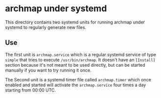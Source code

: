 archmap under systemd
=====================

This directory contains two systemd units for running archmap under systemd to regularly generate new files.


Use
---

The first unit is `archmap.service` which is a regular systemd service of type `simple` that
tries to execute `/usr/bin/archmap`. It doesn't have an `[Install]` section because
it's not meant to be used directly, but can be started manually if you want to try running it once.

The Second unit is a systemd timer file called `archmap.timer` which once enabled and started will activate
the `archmap.service` four times a day starting from 00:00 UTC.
